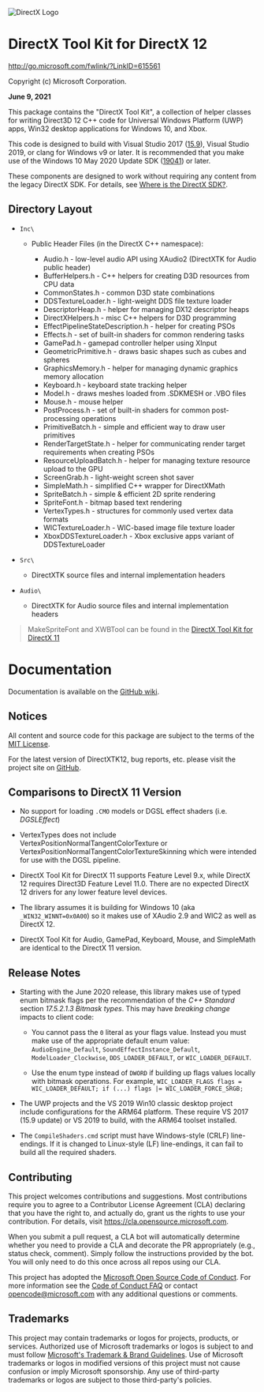 ![DirectX Logo](https://github.com/Microsoft/DirectXTK12/wiki/X_jpg.jpg)

# DirectX Tool Kit for DirectX 12

http://go.microsoft.com/fwlink/?LinkID=615561

Copyright (c) Microsoft Corporation.

**June 9, 2021**

This package contains the "DirectX Tool Kit", a collection of helper classes for writing Direct3D 12 C++ code for Universal Windows Platform (UWP) apps, Win32 desktop applications for Windows 10, and Xbox.

This code is designed to build with Visual Studio 2017 ([15.9](https://walbourn.github.io/vs-2017-15-9-update/)), Visual Studio 2019, or clang for Windows v9 or later. It is recommended that you make use of the Windows 10 May 2020 Update SDK ([19041](https://walbourn.github.io/windows-10-may-2020-update-sdk/)) or later.

These components are designed to work without requiring any content from the legacy DirectX SDK. For details, see [Where is the DirectX SDK?](https://aka.ms/dxsdk).

## Directory Layout

* ``Inc\``

  + Public Header Files (in the DirectX C++ namespace):

    * Audio.h - low-level audio API using XAudio2 (DirectXTK for Audio public header)
    * BufferHelpers.h - C++ helpers for creating D3D resources from CPU data
    * CommonStates.h - common D3D state combinations
    * DDSTextureLoader.h - light-weight DDS file texture loader
    * DescriptorHeap.h - helper for managing DX12 descriptor heaps
    * DirectXHelpers.h - misc C++ helpers for D3D programming
    * EffectPipelineStateDescription.h - helper for creating PSOs
    * Effects.h - set of built-in shaders for common rendering tasks
    * GamePad.h - gamepad controller helper using XInput
    * GeometricPrimitive.h - draws basic shapes such as cubes and spheres
    * GraphicsMemory.h - helper for managing dynamic graphics memory allocation
    * Keyboard.h - keyboard state tracking helper
    * Model.h - draws meshes loaded from .SDKMESH or .VBO files
    * Mouse.h - mouse helper
    * PostProcess.h - set of built-in shaders for common post-processing operations
    * PrimitiveBatch.h - simple and efficient way to draw user primitives
    * RenderTargetState.h - helper for communicating render target requirements when creating PSOs
    * ResourceUploadBatch.h - helper for managing texture resource upload to the GPU
    * ScreenGrab.h - light-weight screen shot saver
    * SimpleMath.h - simplified C++ wrapper for DirectXMath
    * SpriteBatch.h - simple & efficient 2D sprite rendering
    * SpriteFont.h - bitmap based text rendering
    * VertexTypes.h - structures for commonly used vertex data formats
    * WICTextureLoader.h - WIC-based image file texture loader
    * XboxDDSTextureLoader.h - Xbox exclusive apps variant of DDSTextureLoader

* ``Src\``

  + DirectXTK source files and internal implementation headers

* ``Audio\``

  + DirectXTK for Audio source files and internal implementation headers

> MakeSpriteFont and XWBTool can be found in the [DirectX Tool Kit for DirectX 11](https://github.com/microsoft/DirectXTK)

# Documentation

Documentation is available on the [GitHub wiki](https://github.com/Microsoft/DirectXTK12/wiki).

## Notices

All content and source code for this package are subject to the terms of the [MIT License](http://opensource.org/licenses/MIT).

For the latest version of DirectXTK12, bug reports, etc. please visit the project site on [GitHub](https://github.com/microsoft/DirectXTK12).

## Comparisons to DirectX 11 Version

* No support for loading ``.CMO`` models or DGSL effect shaders (i.e. *DGSLEffect*)

* VertexTypes does not include VertexPositionNormalTangentColorTexture or VertexPositionNormalTangentColorTextureSkinning which were intended for use with the DGSL pipeline.

* DirectX Tool Kit for DirectX 11 supports Feature Level 9.x, while DirectX 12 requires Direct3D Feature Level 11.0. There are no expected DirectX 12 drivers for any lower feature level devices.

* The library assumes it is building for Windows 10 (aka ``_WIN32_WINNT=0x0A00``) so it makes use of XAudio 2.9 and WIC2 as well as DirectX 12.

* DirectX Tool Kit for Audio, GamePad, Keyboard, Mouse, and SimpleMath are identical to the DirectX 11 version.

## Release Notes

* Starting with the June 2020 release, this library makes use of typed enum bitmask flags per the recommendation of the _C++ Standard_ section *17.5.2.1.3 Bitmask types*. This may have *breaking change* impacts to client code:

  * You cannot pass the ``0`` literal as your flags value. Instead you must make use of the appropriate default enum value: ``AudioEngine_Default``, ``SoundEffectInstance_Default``, ``ModelLoader_Clockwise``, ``DDS_LOADER_DEFAULT``, or ``WIC_LOADER_DEFAULT``.

  * Use the enum type instead of ``DWORD`` if building up flags values locally with bitmask operations. For example, ```WIC_LOADER_FLAGS flags = WIC_LOADER_DEFAULT; if (...) flags |= WIC_LOADER_FORCE_SRGB;```

* The UWP projects and the VS 2019 Win10 classic desktop project include configurations for the ARM64 platform. These require VS 2017 (15.9 update) or VS 2019 to build, with the ARM64 toolset installed.

* The ``CompileShaders.cmd`` script must have Windows-style (CRLF) line-endings. If it is changed to Linux-style (LF) line-endings, it can fail to build all the required shaders.

## Contributing

This project welcomes contributions and suggestions. Most contributions require you to agree to a Contributor License Agreement (CLA) declaring that you have the right to, and actually do, grant us the rights to use your contribution. For details, visit https://cla.opensource.microsoft.com.

When you submit a pull request, a CLA bot will automatically determine whether you need to provide a CLA and decorate the PR appropriately (e.g., status check, comment). Simply follow the instructions provided by the bot. You will only need to do this once across all repos using our CLA.

This project has adopted the [Microsoft Open Source Code of Conduct](https://opensource.microsoft.com/codeofconduct/). For more information see the [Code of Conduct FAQ](https://opensource.microsoft.com/codeofconduct/faq/) or contact [opencode@microsoft.com](mailto:opencode@microsoft.com) with any additional questions or comments.

## Trademarks

This project may contain trademarks or logos for projects, products, or services. Authorized use of Microsoft trademarks or logos is subject to and must follow [Microsoft's Trademark & Brand Guidelines](https://www.microsoft.com/en-us/legal/intellectualproperty/trademarks/usage/general). Use of Microsoft trademarks or logos in modified versions of this project must not cause confusion or imply Microsoft sponsorship. Any use of third-party trademarks or logos are subject to those third-party's policies.
